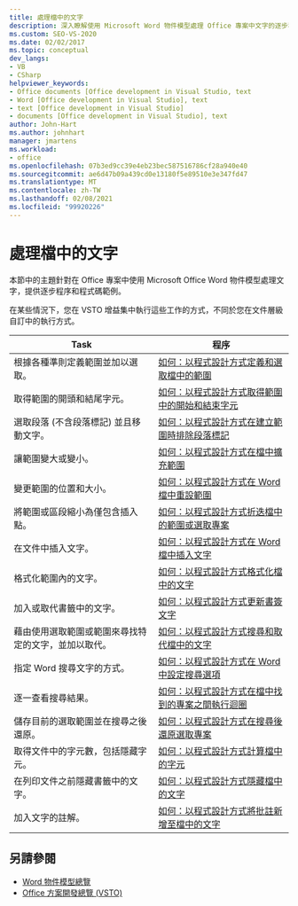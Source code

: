 ```yaml
---
title: 處理檔中的文字
description: 深入瞭解使用 Microsoft Word 物件模型處理 Office 專案中文字的逐步程式和程式碼範例。
ms.custom: SEO-VS-2020
ms.date: 02/02/2017
ms.topic: conceptual
dev_langs:
- VB
- CSharp
helpviewer_keywords:
- Office documents [Office development in Visual Studio, text
- Word [Office development in Visual Studio], text
- text [Office development in Visual Studio]
- documents [Office development in Visual Studio], text
author: John-Hart
ms.author: johnhart
manager: jmartens
ms.workload:
- office
ms.openlocfilehash: 07b3ed9cc39e4eb23bec587516786cf28a940e40
ms.sourcegitcommit: ae6d47b09a439cd0e13180f5e89510e3e347fd47
ms.translationtype: MT
ms.contentlocale: zh-TW
ms.lasthandoff: 02/08/2021
ms.locfileid: "99920226"
---
```

# <a name="work-with-text-in-documents"></a>處理檔中的文字
  本節中的主題針對在 Office 專案中使用 Microsoft Office Word 物件模型處理文字，提供逐步程序和程式碼範例。

 在某些情況下，您在 VSTO 增益集中執行這些工作的方式，不同於您在文件層級自訂中的執行方式。

|Task|程序|
|----------|---------------|
|根據各種準則定義範圍並加以選取。|[如何：以程式設計方式定義和選取檔中的範圍](../vsto/how-to-programmatically-define-and-select-ranges-in-documents.md)|
|取得範圍的開頭和結尾字元。|[如何：以程式設計方式取得範圍中的開始和結束字元](../vsto/how-to-programmatically-retrieve-start-and-end-characters-in-ranges.md)|
|選取段落 (不含段落標記) 並且移動文字。|[如何：以程式設計方式在建立範圍時排除段落標記](../vsto/how-to-programmatically-exclude-paragraph-marks-when-creating-ranges.md)|
|讓範圍變大或變小。|[如何：以程式設計方式在檔中擴充範圍](../vsto/how-to-programmatically-extend-ranges-in-documents.md)|
|變更範圍的位置和大小。|[如何：以程式設計方式在 Word 檔中重設範圍](../vsto/how-to-programmatically-reset-ranges-in-word-documents.md)|
|將範圍或區段縮小為僅包含插入點。|[如何：以程式設計方式折迭檔中的範圍或選取專案](../vsto/how-to-programmatically-collapse-ranges-or-selections-in-documents.md)|
|在文件中插入文字。|[如何：以程式設計方式在 Word 檔中插入文字](../vsto/how-to-programmatically-insert-text-into-word-documents.md)|
|格式化範圍內的文字。|[如何：以程式設計方式格式化檔中的文字](../vsto/how-to-programmatically-format-text-in-documents.md)|
|加入或取代書籤中的文字。|[如何：以程式設計方式更新書簽文字](../vsto/how-to-programmatically-update-bookmark-text.md)|
|藉由使用選取範圍或範圍來尋找特定的文字，並加以取代。|[如何：以程式設計方式搜尋和取代檔中的文字](../vsto/how-to-programmatically-search-for-and-replace-text-in-documents.md)|
|指定 Word 搜尋文字的方式。|[如何：以程式設計方式在 Word 中設定搜尋選項](../vsto/how-to-programmatically-set-search-options-in-word.md)|
|逐一查看搜尋結果。|[如何：以程式設計方式在檔中找到的專案之間執行迴圈](../vsto/how-to-programmatically-loop-through-found-items-in-documents.md)|
|儲存目前的選取範圍並在搜尋之後還原。|[如何：以程式設計方式在搜尋後還原選取專案](../vsto/how-to-programmatically-restore-selections-after-searches.md)|
|取得文件中的字元數，包括隱藏字元。|[如何：以程式設計方式計算檔中的字元](../vsto/how-to-programmatically-count-characters-in-documents.md)|
|在列印文件之前隱藏書籤中的文字。|[如何：以程式設計方式隱藏檔中的文字](../vsto/how-to-programmatically-hide-text-in-documents.md)|
|加入文字的註解。|[如何：以程式設計方式將批註新增至檔中的文字](../vsto/how-to-programmatically-add-comments-to-text-in-documents.md)|

## <a name="see-also"></a>另請參閱
- [Word 物件模型總覽](../vsto/word-object-model-overview.md)
- [Office 方案開發總覽 &#40;VSTO&#41;](../vsto/office-solutions-development-overview-vsto.md)
